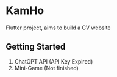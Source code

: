 # KamHo

Flutter project, aims to build a CV website

## Getting Started

1. ChatGPT API (API Key Expired)
2. Mini-Game (Not finished)
